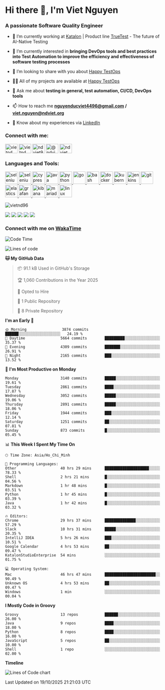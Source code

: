 <h1 align="left">Hi there 👋, I'm Viet Nguyen</h1>
<h3 align="left">A passionate Software Quality Engineer</h3>

- 🔭 I’m currently working at [Katalon](https://katalon.com/) | Product line [TrueTest](https://katalon.com/truetest) - The future of AI-Native Testing

- 🌱 I’m currently interested in **bringing DevOps tools and best practices into Test Automation to improve the
  efficiency and effectiveness of software testing processes**

- 👯 I’m looking to share with you about [Happy TestOps](https://github.com/ndviet)

- 👨‍💻 All of my projects are available at [Happy TestOps](https://github.com/ndviet)

- 💬 Ask me about **testing in general, test automation, CI/CD, DevOps tools**

- 📫 How to reach me **nguyenducviet4496@gmail.com / viet.nguyen@ndviet.org**

- 📄 Know about my experiences via [LinkedIn](https://www.linkedin.com/in/vietnd96/)

<h3 align="left">Connect with me:</h3>
<p align="left">
<a href="https://linkedin.com/in/vietnd96" target="blank"><img align="center" src="https://raw.githubusercontent.com/rahuldkjain/github-profile-readme-generator/master/src/images/icons/Social/linked-in-alt.svg" alt="vietnd" height="30" width="40" /></a>
<a href="https://fb.com/vietnd96" target="blank"><img align="center" src="https://raw.githubusercontent.com/rahuldkjain/github-profile-readme-generator/master/src/images/icons/Social/facebook.svg" alt="vietnd" height="30" width="40" /></a>
<a href="https://instagram.com/vietnd96" target="blank"><img align="center" src="https://raw.githubusercontent.com/rahuldkjain/github-profile-readme-generator/master/src/images/icons/Social/instagram.svg" alt="ndviet96" height="30" width="40" /></a>
<a href="https://medium.com/@ndviet" target="blank"><img align="center" src="https://raw.githubusercontent.com/rahuldkjain/github-profile-readme-generator/master/src/images/icons/Social/medium.svg" alt="@ndviet" height="30" width="40" /></a>
<a href="https://dev.to/ndviet" target="blank"><img align="center" src="https://raw.githubusercontent.com/rahuldkjain/github-profile-readme-generator/master/src/images/icons/Social/devto.svg" alt="ndviet" height="30" width="40" /></a>
</p>

<h3 align="left">Languages and Tools:</h3>
<p align="left">  
  <a href="https://www.selenium.dev" target="_blank" rel="noreferrer"> <img src="https://raw.githubusercontent.com/SeleniumHQ/docker-selenium/trunk/logo.png" alt="selenium" width="40" height="40"/> </a> 
  <a href="https://playwright.dev" target="_blank" rel="noreferrer"> <img src="https://playwright.dev/img/playwright-logo.svg" alt="selenium" width="40" height="40"/> </a>  
  <a href="https://www.cypress.io" target="_blank" rel="noreferrer"> <img src="https://avatars.githubusercontent.com/u/8908513" alt="cypress" width="40" height="40"/> </a> 
  <a href="https://www.java.com" target="_blank" rel="noreferrer"> <img src="https://raw.githubusercontent.com/devicons/devicon/master/icons/java/java-original.svg" alt="java" width="40" height="40"/> </a>
  <a href="https://www.python.org" target="_blank" rel="noreferrer"> <img src="https://raw.githubusercontent.com/devicons/devicon/master/icons/python/python-original.svg" alt="python" width="40" height="40"/> </a>
  <a href="https://golang.org" target="_blank" rel="noreferrer"> <img src="https://raw.githubusercontent.com/devicons/devicon/master/icons/go/go-original.svg" alt="go" width="40" height="40"/> </a> 
  <a href="https://www.gnu.org/software/bash/" target="_blank" rel="noreferrer"> <img src="https://www.vectorlogo.zone/logos/gnu_bash/gnu_bash-icon.svg" alt="bash" width="40" height="40"/> </a>
  <a href="https://www.docker.com/" target="_blank" rel="noreferrer"> <img src="https://raw.githubusercontent.com/devicons/devicon/master/icons/docker/docker-original-wordmark.svg" alt="docker" width="40" height="40"/> </a>  
  <a href="https://kubernetes.io" target="_blank" rel="noreferrer"> <img src="https://www.vectorlogo.zone/logos/kubernetes/kubernetes-icon.svg" alt="kubernetes" width="40" height="40"/> </a>  
  <a href="https://www.jenkins.io" target="_blank" rel="noreferrer"> <img src="https://www.vectorlogo.zone/logos/jenkins/jenkins-icon.svg" alt="jenkins" width="40" height="40"/> </a> 
  <a href="https://git-scm.com/" target="_blank" rel="noreferrer"> <img src="https://www.vectorlogo.zone/logos/git-scm/git-scm-icon.svg" alt="git" width="40" height="40"/> </a> 
  <a href="https://www.elastic.co" target="_blank" rel="noreferrer"> <img src="https://www.vectorlogo.zone/logos/elastic/elastic-icon.svg" alt="elasticsearch" width="40" height="40"/> </a> 
  <a href="https://grafana.com" target="_blank" rel="noreferrer"> <img src="https://www.vectorlogo.zone/logos/grafana/grafana-icon.svg" alt="grafana" width="40" height="40"/> </a> 
  <a href="https://www.elastic.co/kibana" target="_blank" rel="noreferrer"> <img src="https://www.vectorlogo.zone/logos/elasticco_kibana/elasticco_kibana-icon.svg" alt="kibana" width="40" height="40"/> </a>
  <a href="https://mariadb.org/" target="_blank" rel="noreferrer"> <img src="https://www.vectorlogo.zone/logos/mariadb/mariadb-icon.svg" alt="mariadb" width="40" height="40"/> </a> 
  <a href="https://www.linux.org/" target="_blank" rel="noreferrer"> <img src="https://raw.githubusercontent.com/devicons/devicon/master/icons/linux/linux-original.svg" alt="linux" width="40" height="40"/> </a> 
</p>

<p align="left"> <img src="https://komarev.com/ghpvc/?username=vietnd96&label=GitHub%20Profile%20Views&color=0e75b6&style=flat" alt="vietnd96" /> </p>

[![](https://raw.githubusercontent.com/vietnd96/vietnd96/main/profile-summary-card-output/github/0-profile-details.svg)](#)
[![](https://raw.githubusercontent.com/vietnd96/vietnd96/main/profile-summary-card-output/github/1-repos-per-language.svg)](#)
[![](https://raw.githubusercontent.com/vietnd96/vietnd96/main/profile-summary-card-output/github/2-most-commit-language.svg)](#)
[![](https://raw.githubusercontent.com/vietnd96/vietnd96/main/profile-summary-card-output/github/3-stats.svg)](#)
[![](https://raw.githubusercontent.com/vietnd96/vietnd96/main/profile-summary-card-output/github/4-productive-time.svg)](#)

<h3 align="left">Connect with me on <a href="https://wakatime.com/@vietnd96" target="_blank" rel="noreferrer">
WakaTime</a> </h3>

<!--START_SECTION:waka-->
![Code Time](http://img.shields.io/badge/Code%20Time-3%2C716%20hrs%2046%20mins-blue)

![Lines of code](https://img.shields.io/badge/From%20Hello%20World%20I%27ve%20Written-6.6%20million%20lines%20of%20code-blue)

**🐱 My GitHub Data** 

> 📦 91.1 kB Used in GitHub's Storage 
 > 
> 🏆 1,060 Contributions in the Year 2025
 > 
> 💼 Opted to Hire
 > 
> 📜 1 Public Repository 
 > 
> 🔑 8 Private Repository 
 > 
**I'm an Early 🐤** 

```text
🌞 Morning                3874 commits        ██████░░░░░░░░░░░░░░░░░░░   24.19 % 
🌆 Daytime                5664 commits        █████████░░░░░░░░░░░░░░░░   35.37 % 
🌃 Evening                4309 commits        ███████░░░░░░░░░░░░░░░░░░   26.91 % 
🌙 Night                  2165 commits        ███░░░░░░░░░░░░░░░░░░░░░░   13.52 % 
```
📅 **I'm Most Productive on Monday** 

```text
Monday                   3140 commits        █████░░░░░░░░░░░░░░░░░░░░   19.61 % 
Tuesday                  2861 commits        ████░░░░░░░░░░░░░░░░░░░░░   17.87 % 
Wednesday                3052 commits        █████░░░░░░░░░░░░░░░░░░░░   19.06 % 
Thursday                 2891 commits        █████░░░░░░░░░░░░░░░░░░░░   18.06 % 
Friday                   1944 commits        ███░░░░░░░░░░░░░░░░░░░░░░   12.14 % 
Saturday                 1251 commits        ██░░░░░░░░░░░░░░░░░░░░░░░   07.81 % 
Sunday                   873 commits         █░░░░░░░░░░░░░░░░░░░░░░░░   05.45 % 
```


📊 **This Week I Spent My Time On** 

```text
🕑︎ Time Zone: Asia/Ho_Chi_Minh

💬 Programming Languages: 
Other                    40 hrs 29 mins      ████████████████████░░░░░   78.33 % 
Shell                    2 hrs 21 mins       █░░░░░░░░░░░░░░░░░░░░░░░░   04.56 % 
Markdown                 1 hr 48 mins        █░░░░░░░░░░░░░░░░░░░░░░░░   03.51 % 
Python                   1 hr 45 mins        █░░░░░░░░░░░░░░░░░░░░░░░░   03.39 % 
Java                     1 hr 42 mins        █░░░░░░░░░░░░░░░░░░░░░░░░   03.32 % 

🔥 Editors: 
Chrome                   29 hrs 37 mins      ██████████████░░░░░░░░░░░   57.29 % 
Slack                    10 hrs 31 mins      █████░░░░░░░░░░░░░░░░░░░░   20.35 % 
IntelliJ IDEA            5 hrs 26 mins       ███░░░░░░░░░░░░░░░░░░░░░░   10.51 % 
Google Calendar          4 hrs 53 mins       ██░░░░░░░░░░░░░░░░░░░░░░░   09.47 % 
KatalonStudioEnterprise  54 mins             ░░░░░░░░░░░░░░░░░░░░░░░░░   01.75 % 

💻 Operating System: 
Mac                      46 hrs 47 mins      ███████████████████████░░   90.49 % 
Unknown OS               4 hrs 53 mins       ██░░░░░░░░░░░░░░░░░░░░░░░   09.47 % 
Windows                  1 min               ░░░░░░░░░░░░░░░░░░░░░░░░░   00.04 % 
```

**I Mostly Code in Groovy** 

```text
Groovy                   13 repos            ██████░░░░░░░░░░░░░░░░░░░   26.00 % 
Java                     9 repos             ████░░░░░░░░░░░░░░░░░░░░░   18.00 % 
Python                   8 repos             ████░░░░░░░░░░░░░░░░░░░░░   16.00 % 
JavaScript               5 repos             ██░░░░░░░░░░░░░░░░░░░░░░░   10.00 % 
Shell                    1 repo              ░░░░░░░░░░░░░░░░░░░░░░░░░   02.00 % 
```



**Timeline**

![Lines of Code chart](https://raw.githubusercontent.com/VietND96/VietND96/main/assets/bar_graph.png)


 Last Updated on 19/10/2025 21:21:03 UTC
<!--END_SECTION:waka-->
